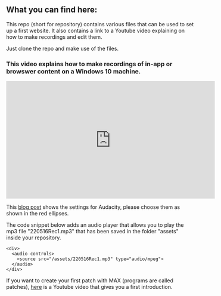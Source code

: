 ## What you can find here:
This repo (short for repository) contains various files that can be used to set up a first website. It also contains a link to a Youtube video explaining on how to make recordings and edit them.

Just clone the repo and make use of the files.

### This video explains how to make recordings of in-app or browswer content on a Windows 10 machine.

<iframe width="560" height="315" src="https://www.youtube.com/embed/knL6uKBGyIg" title="YouTube video player" frameborder="0" allow="accelerometer; autoplay; clipboard-write; encrypted-media; gyroscope; picture-in-picture" allowfullscreen></iframe>


This [blog post](https://mibrs.github.io/audio/web-design/2021/12/14/EMusic-Recording.html) shows the settings for Audacity, please choose them as shown in the red ellipses.

The code snippet below adds an audio player that allows you to play the mp3 file "220516Rec1.mp3" that has been saved in the folder "assets" inside your repository.

``` language=html
<div>
  <audio controls>
    <source src="/assets/220516Rec1.mp3" type="audio/mpeg">
  </audio>
</div>
```

If you want to create your first patch with MAX (programs are called patches), [here](https://youtu.be/XQIWh4AnluI) is a Youtube video that gives you a first introduction.
